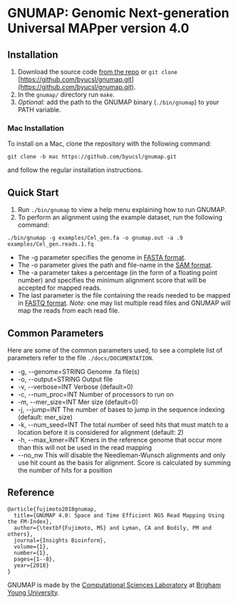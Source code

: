 # GNUMAP: Genomic Next-generation Universal MAPper version 4.0

## Installation

  1. Download the source code [from the repo](https://github.com/byucsl/gnumap/archive/bwt.zip) or `git clone` [https://github.com/byucsl/gnumap.git](https://github.com/byucsl/gnumap.git).
  2. In the `gnumap/` directory run `make`.
  3. _Optional:_ add the path to the GNUMAP binary (`./bin/gnumap`) to your PATH variable.
  
### Mac Installation

To install on a Mac, clone the repository with the following command:
  
  `git clone -b mac https://github.com/byucsl/gnumap.git`

and follow the regular installation instructions.

## Quick Start

  1. Run `./bin/gnumap` to view a help menu explaining how to run GNUMAP.
  2. To perform an alignment using the example dataset, run the following command:
  
  `./bin/gnumap -g examples/Cel_gen.fa -o gnumap.out -a .9 examples/Cel_gen.reads.1.fq`

  * The -g parameter specifies the genome in [FASTA format](https://en.wikipedia.org/wiki/FASTA_format).
  * The -o parameter gives the path and file-name in the [SAM format](https://samtools.github.io/hts-specs/).
  * The -a parameter takes a percentage (in the form of a floating point number) and specifies the minimum alignment score that will be accepted for mapped reads.
  * The last parameter is the file containing the reads needed to be mapped in [FASTQ format](https://en.wikipedia.org/wiki/FASTQ_format). 
  _Note:_ one may list multiple read files and GNUMAP will map the reads from each read file.

## Common Parameters

Here are some of the common parameters used, to see a complete list of parameters refer to the file `./docs/DOCUMENTATION`.

  * -g, --genome=STRING          Genome .fa file(s)
  * -o, --output=STRING          Output file
  * -v, --verbose=INT            Verbose (default=0)
  * -c, --num_proc=INT           Number of processors to run on
  * -m, --mer_size=INT           Mer size (default=0)
  * -j, --jump=INT               The number of bases to jump in the sequence indexing
                                 (default: mer_size)
  * -k, --num_seed=INT           The total number of seed hits that must match to a
                                 location before it is considered for alignment
                                 (default: 2)
  * -h, --max_kmer=INT           Kmers in the reference genome that occur more than this
                                 will not be used in the read mapping
  * --no_nw                      This will disable the Needleman-Wunsch alignments and
                                 only use hit count as the basis for alignment. Score is
				                 calculated by summing the number of hits for a position

## Reference

```
@article{fujimoto2018gnumap,
  title={GNUMAP 4.0: Space and Time Efficient NGS Read Mapping Using the FM-Index},
  author={\textbf{Fujimoto, MS} and Lyman, CA and Bodily, PM and others},
  journal={Insights Bioinform},
  volume={1},
  number={1},
  pages={1--8},
  year={2018}
}
```

GNUMAP is made by the [Computational Sciences Laboratory](http://csl.cs.byu.edu/) at [Brigham Young University](http://byu.edu). 
